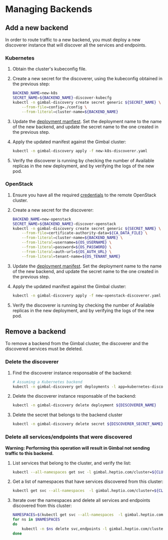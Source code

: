 # Managing Backends

## Add a new backend

In order to route traffic to a new backend, you must deploy a new discoverer instance that will discover all the services and endpoints.

### Kubernetes

1. Obtain the cluster's kubeconfig file.
2. Create a new secret for the discoverer, using the kubeconfig obtained in the previous step:

    ```sh
    BACKEND_NAME=new-k8s
    SECRET_NAME=${BACKEND_NAME}-discover-kubecfg
    kubectl -n gimbal-discovery create secret generic ${SECRET_NAME} \
        --from-file=config=./config \
        --from-literal=cluster-name=${BACKEND_NAME}
    ```

3. Update the [deployment manfiest](../deployment/gimbal-discoverer/02-kubernetes-discoverer.yaml). Set the deployment name to the name of the new backend, and update the secret name to the one created in the previous step.
4. Apply the updated manifest against the Gimbal cluster:

    ```sh
    kubectl -n gimbal-discovery apply -f new-k8s-discoverer.yaml
    ```

5. Verify the discoverer is running by checking the number of Available replicas in the new deployment, and by verifying the logs of the new pod.

### OpenStack

1. Ensure you have all the required [credentials](./openstack-discoverer.md#credentials) to the remote OpenStack cluster.
2. Create a new secret for the discoverer:

    ```sh
    BACKEND_NAME=new-openstack
    SECRET_NAME=${BACKEND_NAME}-discover-openstack
    kubectl -n gimbal-discovery create secret generic ${SECRET_NAME} \
        --from-file=certificate-authority-data=${CA_DATA_FILE} \
        --from-literal=cluster-name=${BACKEND_NAME} \
        --from-literal=username=${OS_USERNAME} \
        --from-literal=password=${OS_PASSWORD} \
        --from-literal=auth-url=${OS_AUTH_URL} \
        --from-literal=tenant-name=${OS_TENANT_NAME}
    ```

3. Update the [deployment manifest](../deployment/gimbal-discoverer/02-openstack-discoverer.yaml). Set the deployment name to the name of the new backend, and update the secret name to the one created in the previous step.
4. Apply the updated manifest against the Gimbal cluster:

    ```sh
    kubectl -n gimbal-discovery apply -f new-openstack-discoverer.yaml
    ```

5. Verify the discoverer is running by checking the number of Available replicas in the new deployment, and by verifying the logs of the new pod.

## Remove a backend

To remove a backend from the Gimbal cluster, the discoverer and the discovered services must be deleted.

### Delete the discoverer

1. Find the discoverer instance responsable of the backend:

    ```sh
    # Assuming a Kubernetes backend
    kubectl -n gimbal-discovery get deployments -l app=kubernetes-discoverer
    ```

2. Delete the discoverer instance responsable of the backend:

    ```sh
    kubectl -n gimbal-discovery delete deployment ${DISCOVERER_NAME}
    ```

3. Delete the secret that belongs to the backend cluster

    ```sh
    kubectl -n gimbal-discovery delete secret ${DISCOVERER_SECRET_NAME}
    ```

### Delete all services/endpoints that were discovered

**Warning: Performing this operation will result in Gimbal not sending traffic to this backend.**

1. List services that belong to the cluster, and verify the list:

    ```sh
    kubectl --all-namespaces get svc -l gimbal.heptio.com/cluster=${CLUSTER_NAME}
    ```

2. Get a list of namespaces that have services discovered from this cluster:

    ```sh
    kubectl get svc --all-namespaces  -l gimbal.heptio.com/cluster=${CLUSTER_NAME} -o jsonpath='{range .items[*]}{.metadata.namespace}{"\n"}{end}' | uniq
    ```

3. Iterate over the namespaces and delete all services and endpoints discovered from this cluster:

    ```sh
    NAMESPACES=$(kubectl get svc --all-namespaces  -l gimbal.heptio.com/cluster=${CLUSTER_NAME} -o jsonpath='{range .items[*]}{.metadata.namespace}{"\n"}{end}' | uniq)
    for ns in $NAMESPACES
    do
        kubectl -n $ns delete svc,endpoints -l gimbal.heptio.com/cluster=${CLUSTER_NAME}
    done
